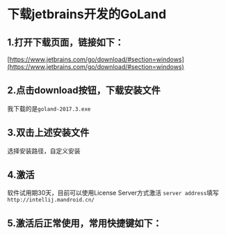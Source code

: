 # 下载jetbrains开发的GoLand
## 1.打开下载页面，链接如下：
[https://www.jetbrains.com/go/download/#section=windows](https://www.jetbrains.com/go/download/#section=windows)
## 2.点击download按钮，下载安装文件
我下载的是`goland-2017.3.exe`
## 3.双击上述安装文件
选择安装路径，自定义安装
## 4.激活
软件试用期30天，目前可以使用License Server方式激活
`server address`填写`http://intellij.mandroid.cn/`
## 5.激活后正常使用，常用快捷键如下：
